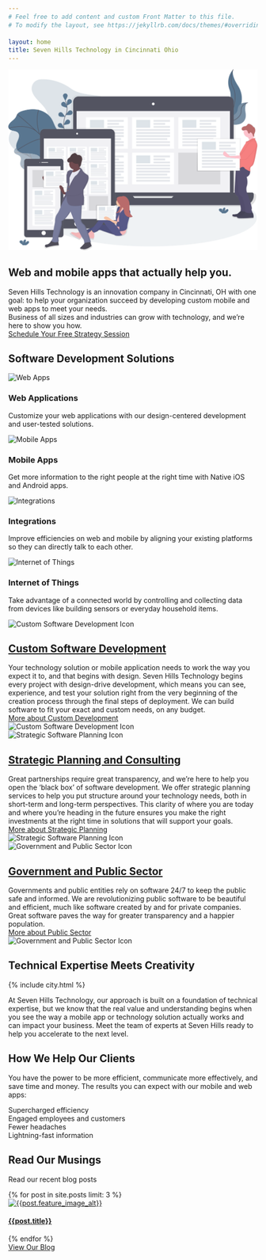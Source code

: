 ```yaml
---
# Feel free to add content and custom Front Matter to this file.
# To modify the layout, see https://jekyllrb.com/docs/themes/#overriding-theme-defaults

layout: home
title: Seven Hills Technology in Cincinnati Ohio
---
```


<section class="sh-intro">
    <div class="sh-home-wrapper">
        <div class="sh-home-illustration">
            <img src="/images/home-illustration.svg" alt="">
        </div>
        <div class="sh-home-text">
            <div class="sh-tagline">
                <h1 class="sh-header-lines"><span>Web and mobile apps that actually help you.</span></h1>
            </div>
            <div class="sh-description home-description">Seven Hills Technology is an innovation company in Cincinnati, OH with one goal: to help your organization succeed by developing custom mobile and web apps to meet your needs.
            </div>
            <div class="sh-description home-description" style="margin-top: 0;">
                Business of all sizes and industries can grow with technology, and we’re here to show you how. 
                <div class="contact-button-wrapper"> 
                    <a class="contact-button" href="https://app.hubspot.com/meetings/bradgardner/1-hour-consultation"
                        rel="noreferrer" target="_blank">Schedule Your Free Strategy Session</a>
                </div>
            </div>
        </div>
    </div>
</section>

<div class="sh-band-flair light-top"></div>
<section class="sh-light-band">
    <h2>Software Development Solutions</h2>
    <div class="sh-services">
        <div class="sh-service">
            <img class="lozad" data-src="/images/cloud-blue.svg" alt="Web Apps" />
            <h3 class="small-header">Web Applications</h3>
            <p>Customize your web applications with our design-centered development and user-tested solutions.</p>
        </div>
        <div class="sh-service">
            <img class="lozad" data-src="/images/mobile-blue.svg" alt="Mobile Apps" />
            <h3 class="small-header">Mobile Apps</h3>
            <p>Get more information to the right people at the right time with Native iOS and Android apps.</p>
        </div>
        <div class="sh-service">
            <img class="lozad" data-src="/images/integration-blue.svg" alt="Integrations" />
            <h3 class="small-header">Integrations</h3>
            <p>Improve efficiencies on web and mobile by aligning your existing platforms so they can directly talk to each other.</p>
        </div>
        <div class="sh-service">
            <img class="lozad" data-src="/images/iot-blue.svg" alt="Internet of Things" />
            <h3 class="small-header">Internet of Things</h3>
            <p>Take advantage of a connected world by controlling and collecting data from devices like building sensors or everyday household items.</p>
        </div>
    </div>
</section>
<div class="sh-band-flair light-bottom"></div>

<section class="sh-white-band">
    <div class="sh-product-list">
        <div class="sh-product-wrapper">
            <div class="small-image-wrapper">
                <div class="icon small-icon d-block d-md-none">
                    <img class="lozad" data-src="/images/development-color.svg" alt="Custom Software Development Icon" height="150">
                </div>
            </div>
            <div class="sh-product">
                <div class="text">
                    <h2><a href="/development" alt="Custom Software Development">Custom Software Development</a></h2>
                    <div>
                        Your technology solution or mobile application needs to work the way you expect it to, and that begins with design. Seven Hills Technology begins every project with design-drive development, which means you can see, experience, and test your solution right from the very beginning of the creation process through the final steps of deployment. We can build software to fit your exact and custom needs, on any budget.
                    </div>
                    <div class="small-link">
                        <a href="/development" alt="Development">More about Custom Development <i class="fa fa-arrow-right"></i></a>
                    </div>
                </div>
                <div class="icon pull-right d-none d-md-block">
                    <img class="lozad" data-src="/images/development-color.svg" alt="Custom Software Development Icon" height="200">
                </div>
            </div>
        </div>
        <div class="sh-product-wrapper">
            <div class="small-image-wrapper">
                <div class="icon small-icon d-block d-md-none">
                    <img class="lozad" data-src="/images/consulting-color.svg" alt="Strategic Software Planning Icon" height="150">
                </div>
            </div>
            <div class="sh-product">
                <div class="text">
                    <h2><a href="/consulting" alt="Strategic Software Planning">Strategic Planning and Consulting</a></h2>
                    <div>
                        Great partnerships require great transparency, and we’re here to help you open the ‘black box’ of software development. We offer strategic planning services to help you put structure around your technology needs, both in short-term and long-term perspectives. This clarity of where you are today and where you’re heading in the future ensures you make the right investments at the right time in solutions that will support your goals.
                    </div>
                    <div class="small-link">
                        <a href="/consulting" alt="Strategic Software Planning">More about Strategic Planning <i class="fa fa-arrow-right"></i></a>
                    </div>
                </div>
                <div class="icon pull-right d-none d-md-block">
                    <img class="lozad" data-src="/images/consulting-color.svg" alt="Strategic Software Planning Icon" height="200">
                </div>
            </div>
        </div>
        <div class="sh-product-wrapper">
            <div class="small-image-wrapper">
                <div class="icon small-icon d-block d-md-none">
                    <img class="lozad" data-src="/images/government.svg" alt="Government and Public Sector Icon" height="150">
                </div>
            </div>
            <div class="sh-product">
                <div class="text">
                    <h2><a href="/public-sector" alt="Government and Public Sector">Government and Public Sector</a></h2>
                    <div>
                        Governments and public entities rely on software 24/7 to keep the public safe and informed. We are revolutionizing public software to be beautiful and efficient, much like software created by and for private companies. Great software paves the way for greater transparency and a happier population.
                    </div>
                    <div class="small-link">
                        <a href="/public-sector" alt="Government and Public">More about Public Sector <i class="fa fa-arrow-right"></i></a>
                    </div>
                </div>
                <div class="icon pull-right d-none d-md-block">
                    <img class="lozad" data-src="/images/government.svg" alt="Government and Public Sector Icon" height="200">
                </div>
            </div>
        </div>
    </div>
</section>
<div class="sh-band-flair dark-top"></div>
<section class="sh-dark-band">
    <h2 id="mission-title" class="sh-fade-in">Technical Expertise Meets Creativity</h2>
    <div class="sh-city-outline">
        {% include city.html %}
    </div>
    <!-- <img src="images/city.svg" alt="City outline" /> -->
    <p class="sh-fade-in large-text">At Seven Hills Technology, our approach is built on a foundation of technical expertise, but we know that the real value and understanding begins when you see the way a mobile app or technology solution actually works and can impact your business. Meet the team of experts at Seven Hills ready to help you accelerate to the next level.</p>
</section>
<div class="sh-band-flair dark-bottom"></div>
<section class="sh-white-band">
    <h2>How We Help Our Clients</h2>
    <p>You have the power to be more efficient, communicate more effectively, and save time and money. The results you can expect with our mobile and web apps:</p>
    <div class="sh-benefits">
        <div class="sh-benefit">
            <i class="fad fa-rocket fa-4x"></i>
            <div>Supercharged efficiency</div>
        </div>
        <div class="sh-benefit">
            <i class="fad fa-users fa-4x"></i>
            <div>Engaged employees and customers</div>
        </div>
        <div class="sh-benefit">
            <i class="fad fa-smile-beam fa-4x"></i>
            <div>Fewer headaches</div>
        </div>
        <div class="sh-benefit">
            <i class="fad fa-bolt fa-4x"></i>
            <div>Lightning-fast information</div>
        </div>
    </div>
</section>
<section class="sh-white-band">
    <h2>Read Our Musings</h2>
    <p>Read our recent blog posts</p>
    <div class="sh-blog">
        {% for post in site.posts limit: 3 %}
        <div class="post">
            <a href="{{post.url}}" alt="{{post.title}}">
                <img src="{{ post.feature_image_url }}" alt="{{post.feature_image_alt}}">
                <div>
                    <h4>{{post.title}}</h4>
                </div>
            </a>
        </div>
        {% endfor %}
    </div>
    <div class="default-button-wrapper"> 
        <a class="default-button" href="/blog">View Our Blog</a>
    </div>
</section>
<!-- <section class="sh-clients">Clients</section> -->